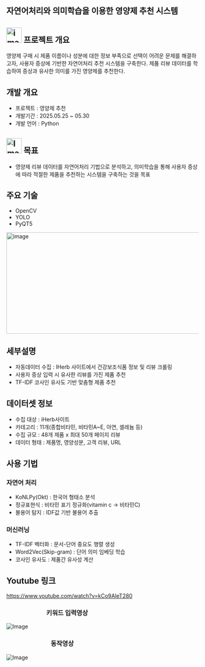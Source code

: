 
## 자연어처리와 의미학습을 이용한 영양제 추천 시스템
## <img width="40" height="40" alt="image" src="https://github.com/user-attachments/assets/a6c80d75-530a-4c18-ac7a-4c60b184e5a6" /> 프로젝트 개요
영양제 구매 시 제품 이름이나 성분에 대한 정보 부족으로 선택이 어려운 문제를 해결하고자, 사용자 증상에 기반한 자연어처리 추천 시스템을 구축한다. 
제품 리뷰 데이터를 학습하여 증상과 유사한 의미를 가진 영양제를 추천한다.


## 개발 개요
- 프로젝트 : 영양제 추천
- 개발기간 : 2025.05.25 ~ 05.30
- 개발 언어 : Python


## <img width="40" height="40" alt="Image" src="https://github.com/user-attachments/assets/b37ebdf0-b93d-4a64-8740-0d5b58d975f7" /> 목표
-  영양제 리뷰 데이터를 자연어처리 기법으로 분석하고, 의미학습을 통해 사용자 증상에 따라 적절한 제품을 추천하는 시스템을 구축하는 것을 목표


## 주요 기술
- OpenCV
- YOLO
- PyQT5


<img width="1024" height="265" alt="image" src="https://github.com/user-attachments/assets/0a91f4d1-362b-4466-8474-d7dffd05d08e" />


## 세부설명
- 자동데이터 수집 : IHerb 사이트에서 건강보조식품 정보 및 리뷰 크롤링
- 사용자 증상 입력 시 유사한 리뷰를 가진 제품 추천
- TF-IDF 코사인 유사도 기반 맞춤형 제품 추천


## 데이터셋 정보
- 수집 대상 : iHerb사이트
- 카테고리 : 11개(종합비타민, 비타민A~E, 아연, 셀레늄 등)
- 수집 규모 : 48개 제품 x 최대 50개 페이지 리뷰
- 데이터 형태 : 제품명, 영양성분, 고객 리뷰, URL


## 사용 기법
### 자연어 처리
- KoNLPy(Okt) : 한국어 형태소 분석
- 정규표현식 : 비타민 표기 정규화(vitamin c -> 비타민C)
- 불용어 탐지 : IDF값 기반 불용어 추출

### 머신러닝
- TF-IDF 벡터화 : 문서-단어 중요도 행렬 생성
- Word2Vec(Skip-gram) : 단어 의미 임베딩 학습
- 코사인 유사도 : 제품간 유사성 계산


## Youtube 링크
https://www.youtube.com/watch?v=kCo9AleT280

### &nbsp;&nbsp; &nbsp; &nbsp; &nbsp; &nbsp; &nbsp; &nbsp; &nbsp;&nbsp;&nbsp;&nbsp;&nbsp;&nbsp;&nbsp;&nbsp;&nbsp;&nbsp;&nbsp;&nbsp;키워드 입력영상   &nbsp;&nbsp;&nbsp; &nbsp;&nbsp;&nbsp;&nbsp;&nbsp;&nbsp;&nbsp;&nbsp;&nbsp;&nbsp;&nbsp;&nbsp;   &nbsp; &nbsp; &nbsp; &nbsp; &nbsp; &nbsp; &nbsp;  
![Image](https://github.com/user-attachments/assets/d0584b7f-cc92-4164-a9b2-ce0f248487ad)

### &nbsp;&nbsp; &nbsp; &nbsp; &nbsp; &nbsp; &nbsp; &nbsp; &nbsp;&nbsp;&nbsp;&nbsp;&nbsp;&nbsp;&nbsp;&nbsp;&nbsp;&nbsp;&nbsp;&nbsp;&nbsp;&nbsp;&nbsp;동작영상   &nbsp;&nbsp;&nbsp; &nbsp;&nbsp;&nbsp;&nbsp;&nbsp;&nbsp;&nbsp;&nbsp;&nbsp;&nbsp;&nbsp;&nbsp;   &nbsp; &nbsp; &nbsp; &nbsp; &nbsp; &nbsp; &nbsp; &nbsp;
![Image](https://github.com/user-attachments/assets/a16e092f-4a9a-42aa-81a2-3026143a83ef)




